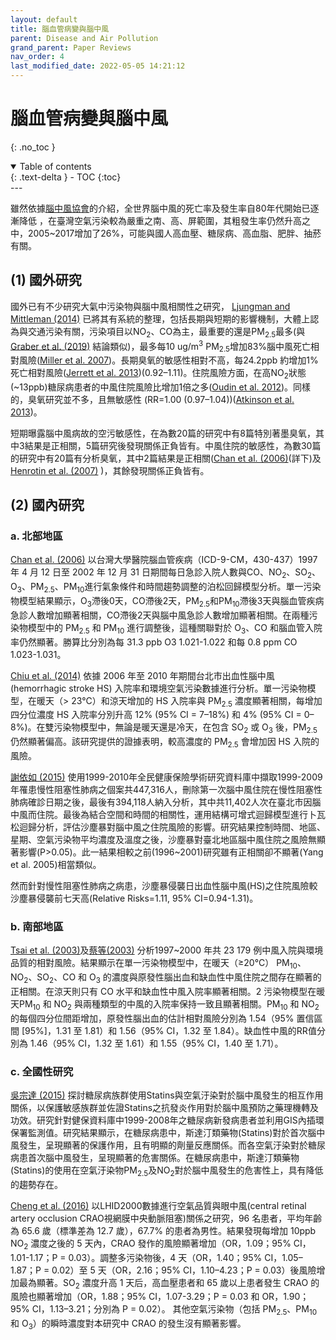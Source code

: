 ```yaml
---
layout: default
title: 腦血管病變與腦中風
parent: Disease and Air Pollution
grand_parent: Paper Reviews
nav_order: 4
last_modified_date: 2022-05-05 14:21:12
---
```


#	腦血管病變與腦中風
{: .no_toc }

<details open markdown="block">
  <summary>
    Table of contents
  </summary>
  {: .text-delta }
- TOC
{:toc}
</details>
---

雖然依據[腦中風協會][87]的介紹，全世界腦中風的死亡率及發生率自80年代開始已逐漸降低 ，在臺灣空氣污染較為嚴重之南、高、屏範圍，其粗發生率仍然升高之中，2005~2017增加了26%，可能與國人高血壓、糖尿病、高血脂、肥胖、抽菸有關。
## (1)	國外研究
國外已有不少研究大氣中污染物與腦中風相關性之研究， [Ljungman and Mittleman (2014)][88] 已將其有系統的整理，包括長期與短期的影響機制，大體上認為與交通污染有關，污染項目以NO<sub>2</sub>、CO為主，最重要的還是PM<sub>2.5</sub>最多(與[Graber et al. (2019)][89] 結論類似)，最多每10 ug/m<sup>3</sup> PM<sub>2.5</sub>增加83%腦中風死亡相對風險([Miller et al. 2007][90])。長期臭氧的敏感性相對不高，每24.2ppb 約增加1%死亡相對風險([Jerrett et al. 2013][91])(0.92–1.11)。住院風險方面，在高NO<sub>2</sub>狀態(~13ppb)糖尿病患者的中風住院風險比增加1倍之多([Oudin et al. 2012][92])。同樣的，臭氧研究並不多，且無敏感性 (RR=1.00 (0.97–1.04))([Atkinson et al. 2013][93])。

短期曝露腦中風病故的空污敏感性，在為數20篇的研究中有8篇特別著墨臭氧，其中3結果是正相關，5篇研究後發現關係正負皆有。中風住院的敏感性，為數30篇的研究中有20篇有分析臭氧，其中2篇結果是正相關([Chan et al. (2006)][95](詳下)及[Henrotin et al. (2007)][94] )，其餘發現關係正負皆有。
## (2)	國內研究
### a.	北部地區
[Chan et al. (2006)][95]  以台灣大學醫院腦血管疾病（ICD-9-CM，430-437）1997 年 4 月 12 日至 2002 年 12 月 31 日期間每日急診入院人數與CO、NO<sub>2</sub>、SO<sub>2</sub>、O<sub>3</sub>、PM<sub>2.5</sub>、PM<sub>10</sub>進行氣象條件和時間趨勢調整的泊松回歸模型分析。單一污染物模型結果顯示，O<sub>3</sub>滯後0天，CO滯後2天，PM<sub>2.5</sub>和PM<sub>10</sub>滯後3天與腦血管疾病急診人數增加顯著相關，CO滯後2天與腦中風急診人數增加顯著相關。在兩種污染物模型中的 PM<sub>2.5</sub> 和 PM<sub>10</sub> 進行調整後，這種關聯對於 O<sub>3</sub>、CO 和腦血管入院率仍然顯著。勝算比分別為每 31.3 ppb O3 1.021-1.022 和每 0.8 ppm CO 1.023-1.031。

[Chiu et al. (2014)][96] 依據 2006 年至 2010 年期間台北市出血性腦中風(hemorrhagic stroke HS) 入院率和環境空氣污染數據進行分析。單一污染物模型，在暖天（> 23°C）和涼天增加的 HS 入院率與 PM<sub>2.5</sub> 濃度顯著相關，每增加四分位濃度 HS 入院率分別升高 12% (95% CI = 7–18%) 和 4% (95% CI = 0–8%)。在雙污染物模型中，無論是暖天還是冷天，在包含 SO<sub>2</sub> 或 O<sub>3</sub> 後，PM<sub>2.5</sub> 仍然顯著偏高。該研究提供的證據表明，較高濃度的 PM<sub>2.5</sub> 會增加因 HS 入院的風險。

[謝依如 (2015)][97] 使用1999-2010年全民健康保險學術研究資料庫中擷取1999-2009年罹患慢性阻塞性肺病之個案共447,316人，刪除第一次腦中風住院在慢性阻塞性肺病確診日期之後，最後有394,118人納入分析，其中共11,402人次在臺北市因腦中風而住院。最後為結合空間和時間的相關性，運用結構可增式迴歸模型進行卜瓦松迴歸分析，評估沙塵暴對腦中風之住院風險的影響。研究結果控制時間、地區、星期、空氣污染物平均濃度及溫度之後，沙塵暴對臺北地區腦中風住院之風險無顯著影響(P>0.05)。此一結果相較之前(1996~2001)研究雖有正相關卻不顯著(Yang et al. 2005)相當類似。

然而針對慢性阻塞性肺病之病患，沙塵暴侵襲日出血性腦中風(HS)之住院風險較沙塵暴侵襲前七天高(Relative Risks=1.11, 95% CI=0.94-1.31)。
### b.	南部地區
[Tsai et al. (2003)][98]及[蔡等(2003)][99]  分析1997~2000 年共 23 179 例中風入院與環境品質的相對風險。結果顯示在單一污染物模型中，在暖天（≥20°C） PM<sub>10</sub>、NO<sub>2</sub>、SO<sub>2</sub>、CO 和 O<sub>3</sub> 的濃度與原發性腦出血和缺血性中風住院之間存在顯著的正相關。在涼天則只有 CO 水平和缺血性中風入院率顯著相關。2 污染物模型在暖天PM<sub>10</sub> 和 NO<sub>2</sub> 與兩種類型的中風的入院率保持一致且顯著相關。PM<sub>10</sub> 和 NO<sub>2</sub> 的每個四分位間距增加，原發性腦出血的估計相對風險分別為 1.54（95% 置信區間 [95%]，1.31 至 1.81）和 1.56（95% CI，1.32 至 1.84）。缺血性中風的RR值分別為 1.46（95% CI，1.32 至 1.61）和 1.55（95% CI，1.40 至 1.71）。
### c.	全國性研究
[吳宗達 (2015)][100] 探討糖尿病族群使用Statins與空氣汙染對於腦中風發生的相互作用關係，以保護敏感族群並佐證Statins之抗發炎作用對於腦中風預防之藥理機轉及功效。研究針對健保資料庫中1999-2008年之糖尿病新發病患者並利用GIS內插環保署監測值。研究結果顯示，在糖尿病患中，斯達汀類藥物(Statins)對於首次腦中風發生，呈現顯著的保護作用，且有明顯的劑量反應關係。而各空氣汙染對於糖尿病患首次腦中風發生，呈現顯著的危害關係。在糖尿病患中，斯達汀類藥物(Statins)的使用在空氣汙染物PM<sub>2.5</sub>及NO<sub>2</sub>對於腦中風發生的危害性上，具有降低的趨勢存在。

[Cheng et al. (2016)][101] 以LHID2000數據進行空氣品質與眼中風(central retinal artery occlusion CRAO視網膜中央動脈阻塞)關係之研究，96 名患者，平均年齡為 65.6 歲（標準差為 12.7 歲），67.7% 的患者為男性。結果發現每增加 10ppb NO<sub>2</sub> 濃度之後的 5 天內，CRAO 發作的風險顯著增加（OR，1.09；95% CI，1.01-1.17；P = 0.03）。調整多污染物後，4 天（OR，1.40；95% CI，1.05–1.87；P = 0.02）至 5 天（OR，2.16；95% CI，1.10–4.23；P = 0.03）後風險增加最為顯著。SO<sub>2</sub> 濃度升高 1 天后，高血壓患者和 65 歲以上患者發生 CRAO 的風險也顯著增加（OR，1.88；95% CI，1.07-3.29；P = 0.03 和 OR，1.90；95% CI，1.13–3.21；分別為 P = 0.02）。 其他空氣污染物（包括 PM<sub>2.5</sub>、PM<sub>10</sub> 和 O<sub>3</sub>）的瞬時濃度對本研究中 CRAO 的發生沒有顯著影響。


[87]: <http://www.stroke.org.tw/GoWeb2/include/index.php?Page=5-1&paper02=4156067525bc96c3a9ee9b> "邱弘毅 (2018). 腦中風之現況與流行病學特徵、台灣腦中風學會. Available at stroke.org.tw (Accessed 15 July 2021)."
[88]: <https://www.ahajournals.org/doi/full/10.1161/STROKEAHA.114.003130> " Ljungman, P.L. and Mittleman, M.A. (2014). Ambient Air Pollution and Stroke. Stroke 45 (12):3734–3741. doi:10.1161/STROKEAHA.114.003130."
[89]: <https://www.sciencedirect.com/science/article/pii/S0035378718309767> " Graber, M., Mohr, S., Baptiste, L., Duloquin, G., Blanc-Labarre, C., Mariet, A.S., Giroud, M., and Béjot, Y. (2019). Air pollution and stroke. A new modifiable risk factor is in the air. Revue Neurologique 175 (10):619–624. doi:10.1016/j.neurol.2019.03.003."
[90]: <https://www.nejm.org/doi/full/10.1056/nejmoa054409> " Miller, K.A., Siscovick, D.S., Sheppard, L., Shepherd, K., Sullivan, J.H., Anderson, G.L., and Kaufman, J.D. (2007). Long-term exposure to air pollution and incidence of cardiovascular events in women. N Engl J Med 356 (5):447–458. doi:10.1056/NEJMoa054409."
[91]: <https://pubmed.ncbi.nlm.nih.gov/23805824/> " Jerrett, M., Burnett, R.T., Beckerman, B.S., Turner, M.C., Krewski, D., Thurston, G., Martin, R.V., van Donkelaar, A., Hughes, E., Shi, Y., Gapstur, S.M., Thun, M.J., and Pope, C.A. (2013). Spatial analysis of air pollution and mortality in California. Am J Respir Crit Care Med 188 (5):593–599. doi:10.1164/rccm.201303-0609OC."
[92]: <https://www.karger.com/Article/Abstract/322600> " Oudin, A., Strömberg, U., Jakobsson, K., Stroh, E., Lindgren, A.G., Norrving, B., Pessah-Rasmussen, H., Engström, G., and Björk, J. (2011). Hospital admissions for ischemic stroke: does long-term exposure to air pollution interact with major risk factors? Cerebrovasc Dis 31 (3):284–293. doi:10.1159/000322600."
[93]: <https://pubmed.ncbi.nlm.nih.gov/23222514/> " Atkinson, R.W., Carey, I.M., Kent, A.J., van Staa, T.P., Anderson, H.R., and Cook, D.G. (2013). Long-term exposure to outdoor air pollution and incidence of cardiovascular diseases. Epidemiology 24 (1):44–53. doi:10.1097/EDE.0b013e318276ccb8."
[94]: <https://oem.bmj.com/content/64/7/439> " Henrotin, J.B., Besancenot, J.P., Bejot, Y., and Giroud, M. (2007). Short-term effects of ozone air pollution on ischaemic stroke occurrence: a case-crossover analysis from a 10-year population-based study in Dijon, France. Occup Environ Med 64 (7):439–445. doi:10.1136/oem.2006.029306."
[95]: <https://doi.org/10.1093/eurheartj/ehi835> " Chan, C.-C., Chuang, K.-J., Chien, L.-C., Chen, W.-J., and Chang, W.-T. (2006). Urban air pollution and emergency admissions for cerebrovascular diseases in Taipei, Taiwan. European Heart Journal 27 (10):1238–1244. doi:10.1093/eurheartj/ehi835."
[96]: <https://doi.org/10.1080/15287394.2014.926801> " Chiu, H.-F., Chang, C.-C., and Yang, C.-Y. (2014). Relationship Between Hemorrhagic Stroke Hospitalization and Exposure to Fine Particulate Air Pollution in Taipei, Taiwan. Journal of Toxicology and Environmental Health, Part A 77 (19):1154–1163. doi:10.1080/15287394.2014.926801."
[97]: <http://140.131.94.7/retrieve/5450/103NTCN0711014-001.pdf> " 謝依如 (2015). 沙塵暴對臺北地區腦中風住院之影響. 國立台北護理健康大學健康事業管理研究所, 臺北."
[98]: <https://www.ahajournals.org/doi/full/10.1161/01.STR.0000095564.33543.64> " Tsai, S.-S., Goggins, W.B., Chiu, H.-F., and Yang, C.-Y. (2003). Evidence for an Association Between Air Pollution and Daily Stroke Admissions in Kaohsiung, Taiwan. Stroke 34 (11):2612–2616. doi:10.1161/01.STR.0000095564.33543.64."
[99]: <https://hdl.handle.net/11296/4fj9tz> "蔡尚學 (2003). 台灣地區室外空氣污染對健康效應之研究(PhD Thesis) 醫學研究所. 高雄醫學大學, 高雄市."
[100]: <https://hdl.handle.net/11296/n783e5> " 吳宗達 (2015). 斯達汀類藥物與空氣汙染對於糖尿病族群腦中風發生之關係探討 公共衛生學系碩士班. 中國醫藥大學, 台中市."
[101]: <https://www.sciencedirect.com/science/article/pii/S0161642016310934> " Cheng, H.-C., Pan, R.-H., Yeh, H.-J., Lai, K.R., Yen, M.-Y., Chan, C.-L., and Wang, A.-G. (2016). Ambient Air Pollution and the Risk of Central Retinal Artery Occlusion. Ophthalmology 123 (12):2603–2609. doi:10.1016/j.ophtha.2016.08.046."
